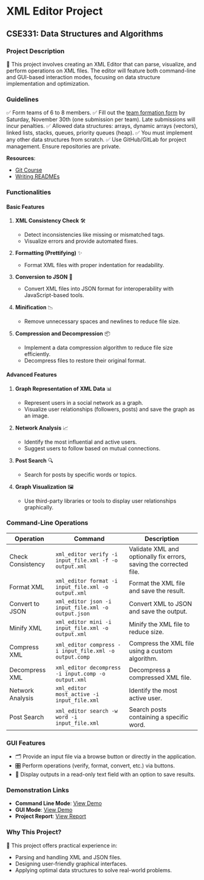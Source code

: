 # XML Editor Project

## CSE331: Data Structures and Algorithms

### Project Description
📜 This project involves creating an XML Editor that can parse, visualize, and perform operations on XML files. The editor will feature both command-line and GUI-based interaction modes, focusing on data structure implementation and optimization.

### Guidelines
✅ Form teams of 6 to 8 members.
✅ Fill out the [team formation form](https://forms.gle/mdussUF5t5pw5yeR8) by Saturday, November 30th (one submission per team). Late submissions will incur penalties.
✅ Allowed data structures: arrays, dynamic arrays (vectors), linked lists, stacks, queues, priority queues (heap).
✅ You must implement any other data structures from scratch.
✅ Use GitHub/GitLab for project management. Ensure repositories are private.

**Resources**:
- [Git Course](https://www.udacity.com/course/version-control-with-git--ud123)
- [Writing READMEs](https://www.udacity.com/course/writing-readmes--ud777)

### Functionalities
#### Basic Features
1. **XML Consistency Check** 🛠️
   - Detect inconsistencies like missing or mismatched tags.
   - Visualize errors and provide automated fixes.

2. **Formatting (Prettifying)** ✨
   - Format XML files with proper indentation for readability.

3. **Conversion to JSON** 🔄
   - Convert XML files into JSON format for interoperability with JavaScript-based tools.

4. **Minification** 📉
   - Remove unnecessary spaces and newlines to reduce file size.

5. **Compression and Decompression** 📦
   - Implement a data compression algorithm to reduce file size efficiently.
   - Decompress files to restore their original format.

#### Advanced Features
1. **Graph Representation of XML Data** 📊
   - Represent users in a social network as a graph.
   - Visualize user relationships (followers, posts) and save the graph as an image.

2. **Network Analysis** 📈
   - Identify the most influential and active users.
   - Suggest users to follow based on mutual connections.

3. **Post Search** 🔍
   - Search for posts by specific words or topics.

4. **Graph Visualization** 🖼️
   - Use third-party libraries or tools to display user relationships graphically.

### Command-Line Operations
| **Operation**         | **Command**                                             | **Description**                                                                 |
|-----------------------|-------------------------------------------------------|-------------------------------------------------------------------------------|
| Check Consistency     | `xml_editor verify -i input_file.xml -f -o output.xml` | Validate XML and optionally fix errors, saving the corrected file.            |
| Format XML            | `xml_editor format -i input_file.xml -o output.xml`    | Format the XML file and save the result.                                      |
| Convert to JSON       | `xml_editor json -i input_file.xml -o output.json`     | Convert XML to JSON and save the output.                                      |
| Minify XML            | `xml_editor mini -i input_file.xml -o output.xml`      | Minify the XML file to reduce size.                                           |
| Compress XML          | `xml_editor compress -i input_file.xml -o output.comp` | Compress the XML file using a custom algorithm.                               |
| Decompress XML        | `xml_editor decompress -i input.comp -o output.xml`    | Decompress a compressed XML file.                                             |
| Network Analysis      | `xml_editor most_active -i input_file.xml`             | Identify the most active user.                                                |
| Post Search           | `xml_editor search -w word -i input_file.xml`          | Search posts containing a specific word.                                      |

### GUI Features
- 🗂️ Provide an input file via a browse button or directly in the application.
- 🎛️ Perform operations (verify, format, convert, etc.) via buttons.
- 📄 Display outputs in a read-only text field with an option to save results.

### Demonstration Links
- **Command Line Mode**: [View Demo](https://drive.google.com/file/d/1n72GIMFJqBsHLI7SXZCBCxUnTMLjd1BX/view?usp=drive_link)
- **GUI Mode**: [View Demo](https://drive.google.com/file/d/1KoW-f0Oz_Hs77si9CYtLAzwSz262S4Xt/view?usp=drive_link)
- **Project Report**: [View Report](https://drive.google.com/file/d/1vMgflwulpS0mCYdI4IGalR9BFQ20vMRb/view?usp=drive_link)


### Why This Project?
🚀 This project offers practical experience in:
- Parsing and handling XML and JSON files.
- Designing user-friendly graphical interfaces.
- Applying optimal data structures to solve real-world problems.


